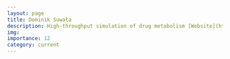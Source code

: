 ```yaml
---
layout: page
title: Dominik Suwała
description: High-throughput simulation of drug metabolism [Website](https://dsuwala.github.io/)
img: 
importance: 12
category: current
---
```

